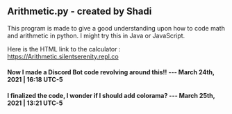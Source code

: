 ## Arithmetic.py - created by Shadi
This program is made to give a good understanding upon how to code math and arithmetic in python.
I might try this in Java or JavaScript.

Here is the HTML link to the calculator : https://Arithmetic.silentserenity.repl.co

#### Now I made a Discord Bot code revolving around this!! --- March 24th, 2021 | 16:18 UTC-5
#### I finalized the code, I wonder if I should add colorama? --- March 25th, 2021 | 13:21 UTC-5
